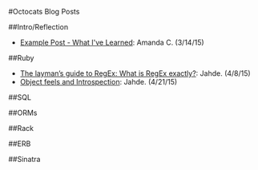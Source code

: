 #Octocats Blog Posts

##Intro/Reflection
* [Example Post - What I've Learned](http://computerwalksintobar.com/blog/2015/03/14/what-ive-learned-about-life-through-teaching-adults-to-code/): Amanda C. (3/14/15)

##Ruby
* [The layman’s guide to RegEx: What is RegEx exactly?](http://jahde.svbtle.com/ruby-feels-and-introspection): Jahde. (4/8/15)
* [Object feels and Introspection](http://jahde.svbtle.com/the-laymans-guide-to-regexwhat-is-regex-exactly): Jahde. (4/21/15)

##SQL

##ORMs

##Rack

##ERB

##Sinatra
